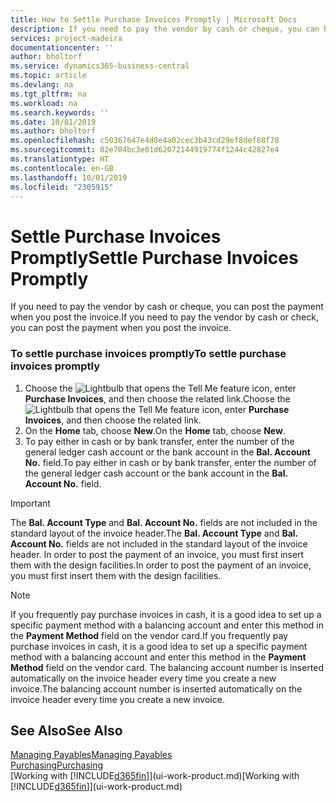 ```yaml
---
title: How to Settle Purchase Invoices Promptly | Microsoft Docs
description: If you need to pay the vendor by cash or cheque, you can have the necessary posting done when you post the invoice.
services: project-madeira
documentationcenter: ''
author: bholtorf
ms.service: dynamics365-business-central
ms.topic: article
ms.devlang: na
ms.tgt_pltfrm: na
ms.workload: na
ms.search.keywords: ''
ms.date: 10/01/2019
ms.author: bholtorf
ms.openlocfilehash: c50367647e4d0e4a02cec3b43cd29ef8def68f78
ms.sourcegitcommit: 02e704bc3e01d62072144919774f1244c42827e4
ms.translationtype: HT
ms.contentlocale: en-GB
ms.lasthandoff: 10/01/2019
ms.locfileid: "2305915"
---
```

# <a name="settle-purchase-invoices-promptly"></a><span data-ttu-id="a3882-103">Settle Purchase Invoices Promptly</span><span class="sxs-lookup"><span data-stu-id="a3882-103">Settle Purchase Invoices Promptly</span></span>
<span data-ttu-id="a3882-104">If you need to pay the vendor by cash or cheque, you can post the payment when you post the invoice.</span><span class="sxs-lookup"><span data-stu-id="a3882-104">If you need to pay the vendor by cash or check, you can post the payment when you post the invoice.</span></span>  
  
### <a name="to-settle-purchase-invoices-promptly"></a><span data-ttu-id="a3882-105">To settle purchase invoices promptly</span><span class="sxs-lookup"><span data-stu-id="a3882-105">To settle purchase invoices promptly</span></span>  
1. <span data-ttu-id="a3882-106">Choose the ![Lightbulb that opens the Tell Me feature](media/ui-search/search_small.png "Tell me what you want to do") icon, enter **Purchase Invoices**, and then choose the related link.</span><span class="sxs-lookup"><span data-stu-id="a3882-106">Choose the ![Lightbulb that opens the Tell Me feature](media/ui-search/search_small.png "Tell me what you want to do") icon, enter **Purchase Invoices**, and then choose the related link.</span></span>  
2. <span data-ttu-id="a3882-107">On the **Home** tab, choose **New**.</span><span class="sxs-lookup"><span data-stu-id="a3882-107">On the **Home** tab, choose **New**.</span></span>  
3.  <span data-ttu-id="a3882-108">To pay either in cash or by bank transfer, enter the number of the general ledger cash account or the bank account in the **Bal. Account No.** field.</span><span class="sxs-lookup"><span data-stu-id="a3882-108">To pay either in cash or by bank transfer, enter the number of the general ledger cash account or the bank account in the **Bal. Account No.** field.</span></span>  
  
> [!IMPORTANT]  
>  <span data-ttu-id="a3882-109">The **Bal. Account Type** and **Bal. Account No.** fields are not included in the standard layout of the invoice header.</span><span class="sxs-lookup"><span data-stu-id="a3882-109">The **Bal. Account Type** and **Bal. Account No.** fields are not included in the standard layout of the invoice header.</span></span> <span data-ttu-id="a3882-110">In order to post the payment of an invoice, you must first insert them with the design facilities.</span><span class="sxs-lookup"><span data-stu-id="a3882-110">In order to post the payment of an invoice, you must first insert them with the design facilities.</span></span>  
  
> [!NOTE]  
>  <span data-ttu-id="a3882-111">If you frequently pay purchase invoices in cash, it is a good idea to set up a specific payment method with a balancing account and enter this method in the **Payment Method** field on the vendor card.</span><span class="sxs-lookup"><span data-stu-id="a3882-111">If you frequently pay purchase invoices in cash, it is a good idea to set up a specific payment method with a balancing account and enter this method in the **Payment Method** field on the vendor card.</span></span> <span data-ttu-id="a3882-112">The balancing account number is inserted automatically on the invoice header every time you create a new invoice.</span><span class="sxs-lookup"><span data-stu-id="a3882-112">The balancing account number is inserted automatically on the invoice header every time you create a new invoice.</span></span>  
  
## <a name="see-also"></a><span data-ttu-id="a3882-113">See Also</span><span class="sxs-lookup"><span data-stu-id="a3882-113">See Also</span></span>  
[<span data-ttu-id="a3882-114">Managing Payables</span><span class="sxs-lookup"><span data-stu-id="a3882-114">Managing Payables</span></span>](payables-manage-payables.md)  
[<span data-ttu-id="a3882-115">Purchasing</span><span class="sxs-lookup"><span data-stu-id="a3882-115">Purchasing</span></span>](purchasing-manage-purchasing.md)  
<span data-ttu-id="a3882-116">[Working with [!INCLUDE[d365fin](includes/d365fin_md.md)]](ui-work-product.md)</span><span class="sxs-lookup"><span data-stu-id="a3882-116">[Working with [!INCLUDE[d365fin](includes/d365fin_md.md)]](ui-work-product.md)</span></span>